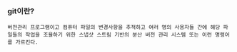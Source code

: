 ### git이란?

`버전관리 프로그램이고 컴퓨터 파일의 변경사항을 추적하고 여러 명의 사용자들 간에 해당 파일들의 작업을 조율하기 위한 스냅샷 스트림 기반의 분산 버전 관리 시스템 또는 이런 명령어를 가르킨다.`